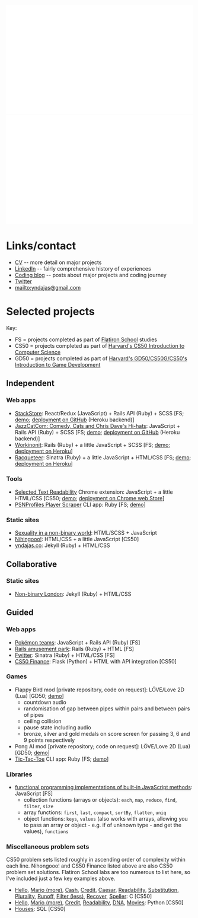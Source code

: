 ![](https://github.com/yndajas/github-stats/blob/master/generated/overview.svg)
![](https://github.com/yndajas/github-stats/blob/master/generated/languages.svg)

# Links/contact

-   [CV](https://github.com/yndajas/yndajas/blob/main/YJ_CV_210926.pdf) -- more detail on major projects
-   [LinkedIn](https://www.linkedin.com/in/yndajas) -- fairly comprehensive history of experiences
-   [Coding blog](https://yndajas.co/blog/categories/coding) -- posts about major projects and coding journey
-   [Twitter](https://twitter.com/yndajas)
-   <mailto:yndajas@gmail.com>

# Selected projects

Key:

-   FS = projects completed as part of [Flatiron School](https://flatironschool.com/career-courses/coding-bootcamp/online) studies
-   CS50 = projects completed as part of [Harvard's CS50 Introduction to Computer Science](https://cs50.harvard.edu/x/2020)
-   GD50 = projects completed as part of [Harvard's GD50/CS50G/CS50's Introduction to Game Development](https://cs50.harvard.edu/games/2018)

## Independent

### Web apps

-   [StackStore](https://github.com/yndajas/StackStore): React/Redux (JavaScript) + Rails API (Ruby) + SCSS \[FS; [demo](https://www.youtube.com/watch?v=47qTNiLzgQU); [deployment on GitHub](http://stackstore.yndajas.co) (Heroku backend)]
-   [JazzCatCom: Comedy, Cats and Chris Dave's Hi-hats](https://github.com/yndajas/JazzCatCom-Comedy-Cats-and-Chris-Daves-Hi-hats): JavaScript + Rails API (Ruby) + SCSS \[FS; [demo](https://www.youtube.com/watch?v=x-QS4K6tN78); [deployment on GitHub](http://jazzcatcom.yndajas.co) (Heroku backend)]
-   [Workinonit](https://github.com/yndajas/Workinonit): Rails (Ruby) + a little JavaScript + SCSS \[FS; [demo](https://www.youtube.com/watch?v=PYwX1QGj6os); [deployment on Heroku](http://workinonit.yndajas.co)]
-   [Racqueteer](https://github.com/yndajas/Racqueteer): Sinatra (Ruby) + a little JavaScript + HTML/CSS \[FS; [demo](https://www.youtube.com/watch?v=nK35Tuxfkso); [deployment on Heroku](http://racqueteer.yndajas.co)]

### Tools

-   [Selected Text Readability](https://github.com/yndajas/selected-text-readability) Chrome extension: JavaScript + a little HTML/CSS \[CS50; [demo](https://www.youtube.com/watch?v=_AP_qb5wuMA); [deployment on Chrome web Store](https://chrome.google.com/webstore/detail/selected-text-readability/gmmgeofdbimelpnapecnbdckopibaecl)]
-   [PSNProfiles Player Scraper](https://github.com/yndajas/PSNProfiles-player-scraper) CLI app: Ruby \[FS; [demo](https://www.youtube.com/watch?v=l1yA_LfLz-c)]

### Static sites

-   [Sexuality in a non-binary world](https://github.com/yndajas/sexuality-in-a-non-binary-world): HTML/SCSS + JavaScript
-   [Nihingooo!](https://github.com/yndajas/Nihongooo): HTML/CSS + a little JavaScript \[CS50]
-   [yndajas.co](https://github.com/yndajas/yndajas.co): Jekyll (Ruby) + HTML/CSS

## Collaborative

### Static sites

-   [Non-binary London](https://github.com/nonbinarylondon/Non-binary-London-website): Jekyll (Ruby) + HTML/CSS

## Guided

### Web apps

-   [Pokémon teams](https://github.com/yndajas/js-rails-as-api-pokemon-teams-project-online-web-sp-000): JavaScript + Rails API (Ruby) \[FS]
-   [Rails amusement park](https://github.com/yndajas/rails-amusement-park-online-web-sp-000): Rails (Ruby) + HTML \[FS]
-   [Fwitter](https://github.com/yndajas/sinatra-fwitter-group-project-online-web-sp-000): Sinatra (Ruby) + HTML/CSS \[FS]
-   [CS50 Finance](https://github.com/yndajas/cs50_2020_pset8_finance): Flask (Python) + HTML with API integration \[CS50]

### Games

-   Flappy Bird mod \[private repository, code on request]: LÖVE/Love 2D (Lua) \[GD50; [demo](https://www.youtube.com/watch?v=sxE1qx6wy1c)]
    -   countdown audio
    -   randomisation of gap between pipes within pairs and between pairs of pipes
    -   ceiling collision
    -   pause state including audio
    -   bronze, silver and gold medals on score screen for passing 3, 6 and 9 points respectively
-   Pong AI mod \[private repository; code on request]: LÖVE/Love 2D (Lua) \[GD50; [demo](https://www.youtube.com/watch?v=Cjdwoz1tBIQ)]
-   [Tic-Tac-Toe](https://github.com/yndajas/ttt-with-ai-project-online-web-sp-000) CLI app: Ruby \[FS; [demo](https://www.youtube.com/watch?v=_M3nB_ZpLBE)]

### Libraries

-   [functional programming implementations of built-in JavaScript methods](https://github.com/yndajas/js-advanced-functions-functional-library-project-online-web-sp-000): JavaScript \[FS]
    -   collection functions (arrays or objects): `each`, `map`, `reduce`, `find`, `filter`, `size`
    -   array functions: `first`, `last`, `compact`, `sortBy`, `flatten`, `uniq`
    -   object functions: `keys`, `values` (also works with arrays, allowing you to pass an array or object - e.g. if of unknown type - and get the values), `functions`

### Miscellaneous problem sets

CS50 problem sets listed roughly in ascending order of complexity within each line. Nihongooo! and CS50 Finance listed above are also CS50 problem set solutions. Flatiron School labs are too numerous to list here, so I've included just a few key examples above.

-   [Hello](https://github.com/yndajas/cs50_2020_pset1_hello), [Mario (more)](https://github.com/yndajas/cs50_2020_pset1_Mario_more), [Cash](https://github.com/yndajas/cs50_2020_pset1_cash), [Credit](https://github.com/yndajas/cs50_2020_pset1_credit), [Caesar](https://github.com/yndajas/cs50_2020_pset2_Caesar), [Readability](https://github.com/yndajas/cs50_2020_pset2_readability), [Substitution](https://github.com/yndajas/cs50_2020_pset2_substitution), [Plurality](https://github.com/yndajas/cs50_2020_pset3_plurality), [Runoff](https://github.com/yndajas/cs50_2020_pset3_runoff), [Filter (less)](https://github.com/yndajas/cs50_2020_pset4_filter_less), [Recover](https://github.com/yndajas/cs50_2020_pset4_recover), [Speller](https://github.com/yndajas/cs50_2020_pset5_speller): C \[CS50]
-   [Hello](https://github.com/yndajas/cs50_2020_pset6_hello), [Mario (more)](https://github.com/yndajas/cs50_2020_pset6_Mario_more), [Credit](https://github.com/yndajas/cs50_2020_pset6_credit), [Readability](https://github.com/yndajas/cs50_2020_pset6_readability), [DNA](https://github.com/yndajas/cs50_2020_pset6_DNA), [Movies](https://github.com/yndajas/cs50_2020_pset7_movies): Python \[CS50]
-   [Houses](https://github.com/yndajas/cs50_2020_pset7_houses): SQL \[CS50]

